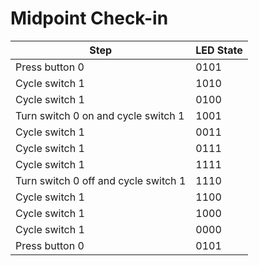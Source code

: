 # Midpoint Check-in

| Step                                 | LED State |
|--------------------------------------|-----------|
| Press button 0                       | 0101      |
| Cycle switch 1                       | 1010      |
| Cycle switch 1                       | 0100      |
| Turn switch 0 on and cycle switch 1  | 1001      |
| Cycle switch 1                       | 0011      |
| Cycle switch 1                       | 0111      |
| Cycle switch 1                       | 1111      |
| Turn switch 0 off and cycle switch 1 | 1110      |
| Cycle switch 1                       | 1100      |
| Cycle switch 1                       | 1000      |
| Cycle switch 1                       | 0000      |
| Press button 0                       | 0101      |
